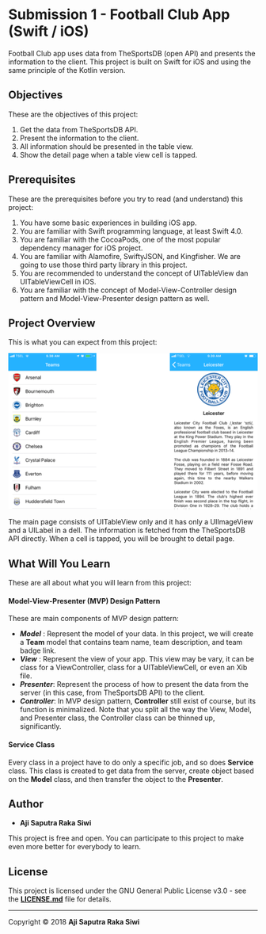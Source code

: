 # **Submission 1 - Football Club App (Swift / iOS)**

Football Club app uses data from TheSportsDB (open API) and presents the information to the client. This project is built on Swift for iOS and using the same principle of the Kotlin version. 

## **Objectives**
These are the objectives of this project:
1. Get the data from TheSportsDB API.
2. Present the information to the client.
3. All information should be presented in the table view.
4. Show the detail page when a table view cell is tapped.

## **Prerequisites**
These are the prerequisites before you try to read (and understand) this project:
1. You have some basic experiences in building iOS app.
2. You are familiar with Swift programming language, at least Swift 4.0. 
3. You are familiar with the CocoaPods, one of the most popular dependency manager for iOS project.
4. You are familiar with Alamofire, SwiftyJSON, and Kingfisher. We are going to use those third party library in this project.
4. You are recommended to understand the concept of UITableView dan UITableViewCell in iOS.
5. You are familiar with the concept of Model-View-Controller design pattern and Model-View-Presenter design pattern as well.

## **Project Overview**
This is what you can expect from this project:

![Screenshot from Submission 1][1]

The main page consists of UITableView only and it has only a UIImageView and a UILabel in a dell. The information is fetched from the TheSportsDB API directly. When a cell is tapped, you will be brought to detail page.

## **What Will You Learn**
These are all about what you will learn from this project:
#### **Model-View-Presenter (MVP) Design Pattern**
These are main components of MVP design pattern: 
- **_Model_** : Represent the model of your data. In this project, we will create a **Team** model that contains team name, team description, and team badge link.
- **_View_** : Represent the view of your app. This view may be vary, it can be class for a ViewController, class for a UITableViewCell, or even an Xib file.
- **_Presenter_**: Represent the process of how to present the data from the server (in this case, from TheSportsDB API) to the client.
- **_Controller_**: In MVP design pattern, **Controller** still exist of course, but its function is minimalized. Note that you split all the way the View, Model, and Presenter class, the Controller class can be thinned up, significantly.

#### **Service Class**
Every class in a project have to do only a specific job, and so does **Service** class. This class is created to get data from the server, create object based on the **Model** class, and then transfer the object to the **Presenter**.

## **Author**

* **Aji Saputra Raka Siwi**

This project is free and open. You can participate to this project to make even more better for everybody to learn.

## **License**
This project is licensed under the GNU General Public License v3.0 - see the [**LICENSE.md**][2] file for details.

---- 

Copyright © 2018 **Aji Saputra Raka Siwi**

[1]:	https://github.com/Ajisaputrars/Submission-1-Football-Club-App-Swift-iOS/blob/master/Screenshot/IMG3.png
[2]:	https://github.com/Ajisaputrars/Submission-1-Football-Club-App-Swift-iOS/blob/master/LICENSE
